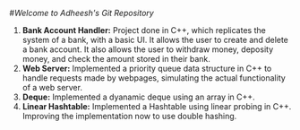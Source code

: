 #_Welcome to Adheesh's Git Repository_ 
1. __Bank Account Handler:__ Project done in C++, which replicates the system of a bank, with a basic UI. It allows the user to create and delete a bank account. It also allows the user to withdraw money, deposity money, and check the amount stored in their bank.
2. __Web Server:__ Implemented a priority queue data structure in C++ to handle requests made by webpages, simulating the actual functionality of a web server. 
3. __Deque:__ Implemented a dyanamic deque using an array in C++.
4. __Linear Hashtable:__ Implemented a Hashtable using linear probing in C++. Improving the implementation now to use double hashing.
